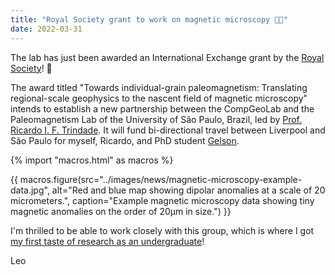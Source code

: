 ```yaml
---
title: "Royal Society grant to work on magnetic microscopy 🧲🔬"
date: 2022-03-31
---
```


The lab has just been awarded an International Exchange grant by the
[Royal Society](https://royalsociety.org/)! 🥳

The award titled "Towards individual-grain paleomagnetism: Translating
regional-scale geophysics to the nascent field of magnetic microscopy"
intends to establish a new partnership between the CompGeoLab and the
Paleomagnetism Lab of the University of São Paulo, Brazil, led by
[Prof. Ricardo I. F. Trindade](https://www.researchgate.net/profile/Ricardo-Trindade).
It will fund bi-directional travel between Liverpool and São Paulo for
myself, Ricardo, and PhD student [Gelson](/news/new-members-2021.html).

{% import "macros.html" as macros %}

{{ macros.figure(src="../images/news/magnetic-microscopy-example-data.jpg", alt="Red and blue map showing dipolar anomalies at a scale of 20 micrometers.", caption="Example magnetic microscopy data showing tiny magnetic anomalies on the order of 20µm in size.") }}

I'm thrilled to be able to work closely with this group, which is where I got
[my first taste of research as an undergraduate](https://doi.org/10.6084/m9.figshare.4779769)!

Leo
